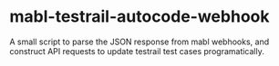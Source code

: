 # mabl-testrail-autocode-webhook
A small script to parse the JSON response from mabl webhooks, and construct API requests to update testrail test cases programatically.
